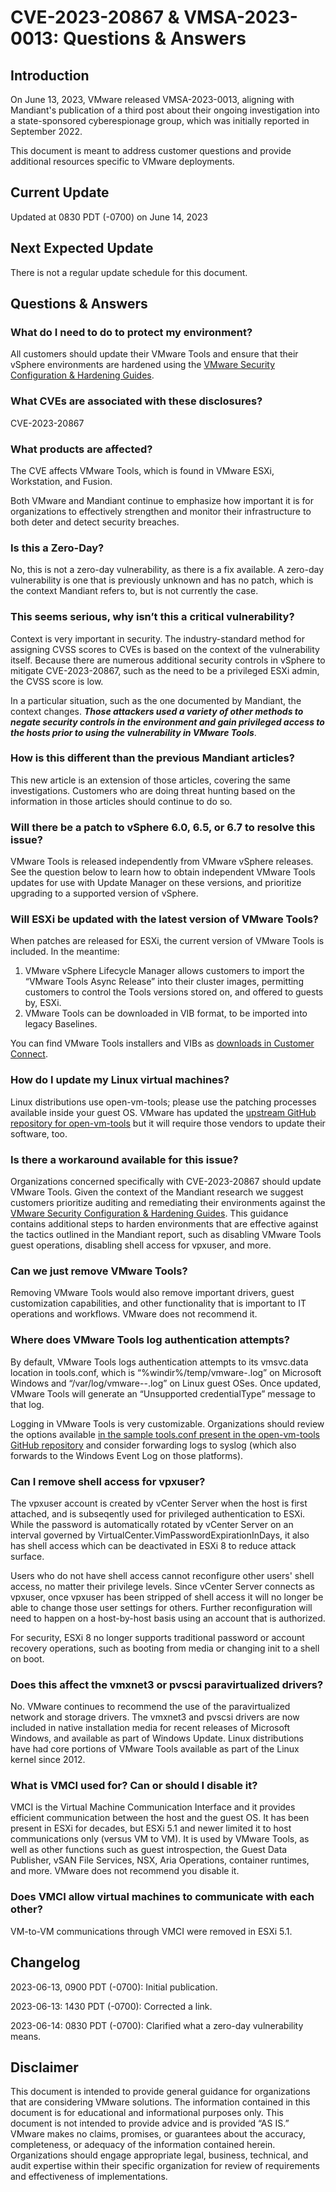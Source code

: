 # CVE-2023-20867 & VMSA-2023-0013: Questions & Answers
Introduction
------------

On June 13, 2023, VMware released VMSA-2023-0013, aligning with Mandiant's publication of a third post about their ongoing investigation into a state-sponsored cyberespionage group, which was initially reported in September 2022.

This document is meant to address customer questions and provide additional resources specific to VMware deployments.

Current Update
--------------

Updated at 0830 PDT (-0700) on June 14, 2023

Next Expected Update
--------------------

There is not a regular update schedule for this document.

Questions & Answers
-------------------

### What do I need to do to protect my environment?

All customers should update their VMware Tools and ensure that their vSphere environments are hardened using the [VMware Security Configuration & Hardening Guides](https://brcm.tech/vcf-scg).

### What CVEs are associated with these disclosures?

CVE-2023-20867

### What products are affected?

The CVE affects VMware Tools, which is found in VMware ESXi, Workstation, and Fusion.

Both VMware and Mandiant continue to emphasize how important it is for organizations to effectively strengthen and monitor their infrastructure to both deter and detect security breaches.

### Is this a Zero-Day?

No, this is not a zero-day vulnerability, as there is a fix available. A zero-day vulnerability is one that is previously unknown and has no patch, which is the context Mandiant refers to, but is not currently the case.

### This seems serious, why isn’t this a critical vulnerability?

Context is very important in security. The industry-standard method for assigning CVSS scores to CVEs is based on the context of the vulnerability itself. Because there are numerous additional security controls in vSphere to mitigate CVE-2023-20867, such as the need to be a privileged ESXi admin, the CVSS score is low.

In a particular situation, such as the one documented by Mandiant, the context changes. **_Those attackers used a variety of other methods to negate security controls in the environment and gain privileged access to the hosts prior to using the vulnerability in VMware Tools_**.

### How is this different than the previous Mandiant articles?

This new article is an extension of those articles, covering the same investigations. Customers who are doing threat hunting based on the information in those articles should continue to do so.

### Will there be a patch to vSphere 6.0, 6.5, or 6.7 to resolve this issue?

VMware Tools is released independently from VMware vSphere releases. See the question below to learn how to obtain independent VMware Tools updates for use with Update Manager on these versions, and prioritize upgrading to a supported version of vSphere.

### Will ESXi be updated with the latest version of VMware Tools?

When patches are released for ESXi, the current version of VMware Tools is included. In the meantime:

1.  VMware vSphere Lifecycle Manager allows customers to import the “VMware Tools Async Release” into their cluster images, permitting customers to control the Tools versions stored on, and offered to guests by, ESXi.
2.  VMware Tools can be downloaded in VIB format, to be imported into legacy Baselines.

You can find VMware Tools installers and VIBs as [downloads in Customer Connect](https://customerconnect.vmware.com/downloads/info/slug/datacenter_cloud_infrastructure/vmware_tools/12_x).

### How do I update my Linux virtual machines?

Linux distributions use open-vm-tools; please use the patching processes available inside your guest OS. VMware has updated the [upstream GitHub repository for open-vm-tools](https://github.com/vmware/open-vm-tools) but it will require those vendors to update their software, too.

### Is there a workaround available for this issue?

Organizations concerned specifically with CVE-2023-20867 should update VMware Tools. Given the context of the Mandiant research we suggest customers prioritize auditing and remediating their environments against the [VMware Security Configuration & Hardening Guides](https://brcm.tech/vcf-scg). This guidance contains additional steps to harden environments that are effective against the tactics outlined in the Mandiant report, such as disabling VMware Tools guest operations, disabling shell access for vpxuser, and more.

### Can we just remove VMware Tools?

Removing VMware Tools would also remove important drivers, guest customization capabilities, and other functionality that is important to IT operations and workflows. VMware does not recommend it.

### Where does VMware Tools log authentication attempts?

By default, VMware Tools logs authentication attempts to its vmsvc.data location in tools.conf, which is “%windir%/temp/vmware-<servicename>.log” on Microsoft Windows and “/var/log/vmware-<servicename>-<username>.log” on Linux guest OSes. Once updated, VMware Tools will generate an “Unsupported credentialType” message to that log.

Logging in VMware Tools is very customizable. Organizations should review the options available [in the sample tools.conf present in the open-vm-tools GitHub repository](https://github.com/vmware/open-vm-tools/blob/master/open-vm-tools/tools.conf) and consider forwarding logs to syslog (which also forwards to the Windows Event Log on those platforms).

### Can I remove shell access for vpxuser?

The vpxuser account is created by vCenter Server when the host is first attached, and is subseqently used for privileged authentication to ESXi. While the password is automatically rotated by vCenter Server on an interval governed by VirtualCenter.VimPasswordExpirationInDays, it also has shell access which can be deactivated in ESXi 8 to reduce attack surface.

Users who do not have shell access cannot reconfigure other users' shell access, no matter their privilege levels. Since vCenter Server connects as vpxuser, once vpxuser has been stripped of shell access it will no longer be able to change those user settings for others. Further reconfiguration will need to happen on a host-by-host basis using an account that is authorized.

For security, ESXi 8 no longer supports traditional password or account recovery operations, such as booting from media or changing init to a shell on boot.

### Does this affect the vmxnet3 or pvscsi paravirtualized drivers?

No. VMware continues to recommend the use of the paravirtualized network and storage drivers. The vmxnet3 and pvscsi drivers are now included in native installation media for recent releases of Microsoft Windows, and available as part of Windows Update. Linux distributions have had core portions of VMware Tools available as part of the Linux kernel since 2012.

### What is VMCI used for? Can or should I disable it?

VMCI is the Virtual Machine Communication Interface and it provides efficient communication between the host and the guest OS. It has been present in ESXi for decades, but ESXi 5.1 and newer limited it to host communications only (versus VM to VM). It is used by VMware Tools, as well as other functions such as guest introspection, the Guest Data Publisher, vSAN File Services, NSX, Aria Operations, container runtimes, and more. VMware does not recommend you disable it.

### Does VMCI allow virtual machines to communicate with each other?

VM-to-VM communications through VMCI were removed in ESXi 5.1.

Changelog
---------

2023-06-13, 0900 PDT (-0700): Initial publication.

2023-06-13: 1430 PDT (-0700): Corrected a link.

2023-06-14: 0830 PDT (-0700): Clarified what a zero-day vulnerability means.

Disclaimer
----------

This document is intended to provide general guidance for organizations that are considering VMware solutions. The information contained in this document is for educational and informational purposes only. This document is not intended to provide advice and is provided “AS IS.”  VMware makes no claims, promises, or guarantees about the accuracy, completeness, or adequacy of the information contained herein. Organizations should engage appropriate legal, business, technical, and audit expertise within their specific organization for review of requirements and effectiveness of implementations.